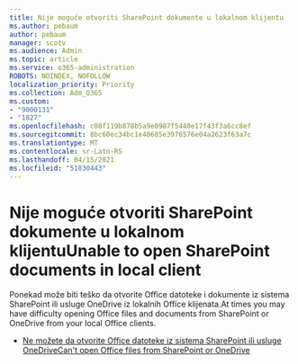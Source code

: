 ```yaml
---
title: Nije moguće otvoriti SharePoint dokumente u lokalnom klijentu
ms.author: pebaum
author: pebaum
manager: scotv
ms.audience: Admin
ms.topic: article
ms.service: o365-administration
ROBOTS: NOINDEX, NOFOLLOW
localization_priority: Priority
ms.collection: Adm_O365
ms.custom:
- "9000131"
- "1827"
ms.openlocfilehash: c08f119b878b5a9e0987f5440e17f43f3a6cc8ef
ms.sourcegitcommit: 8bc60ec34bc1e40685e3976576e04a2623f63a7c
ms.translationtype: MT
ms.contentlocale: sr-Latn-RS
ms.lasthandoff: 04/15/2021
ms.locfileid: "51830443"
---
```

# <a name="unable-to-open-sharepoint-documents-in-local-client"></a><span data-ttu-id="c6cdb-102">Nije moguće otvoriti SharePoint dokumente u lokalnom klijentu</span><span class="sxs-lookup"><span data-stu-id="c6cdb-102">Unable to open SharePoint documents in local client</span></span>

<span data-ttu-id="c6cdb-103">Ponekad može biti teško da otvorite Office datoteke i dokumente iz sistema SharePoint ili usluge OneDrive iz lokalnih Office klijenata.</span><span class="sxs-lookup"><span data-stu-id="c6cdb-103">At times you may have difficulty opening Office files and documents from SharePoint or OneDrive from your local Office clients.</span></span>

- [<span data-ttu-id="c6cdb-104">Ne možete da otvorite Office datoteke iz sistema SharePoint ili usluge OneDrive</span><span class="sxs-lookup"><span data-stu-id="c6cdb-104">Can't open Office files from SharePoint or OneDrive</span></span>](https://docs.microsoft.com/sharepoint/troubleshoot/administration/cant-open-office-files)
